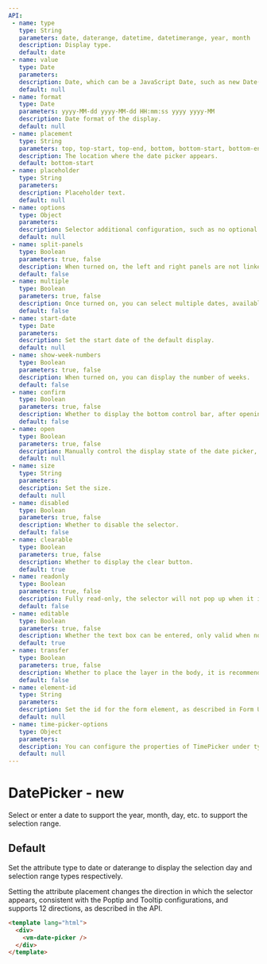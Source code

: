 ```yaml
---
API:
 - name: type
   type: String
   parameters: date, daterange, datetime, datetimerange, year, month
   description: Display type.
   default: date
 - name: value
   type: Date
   parameters:
   description: Date, which can be a JavaScript Date, such as new Date(), or a standard date format. Click on the right to view
   default: null
 - name: format
   type: Date
   parameters: yyyy-MM-dd yyyy-MM-dd HH:mm:ss yyyy yyyy-MM
   description: Date format of the display.
   default: null
 - name: placement
   type: String
   parameters: top, top-start, top-end, bottom, bottom-start, bottom-end, left, left-start, left-end, right, right-start, right-end
   description: The location where the date picker appears.
   default: bottom-start
 - name: placeholder
   type: String
   parameters:
   description: Placeholder text.
   default: null
 - name: options
   type: Object
   parameters:
   description: Selector additional configuration, such as no optional date and shortcut options, the specific items are shown in the table below.
   default: null
 - name: split-panels
   type: Boolean
   parameters: true, false
   description: When turned on, the left and right panels are not linked and are only available under daterange and datetimerange.
   default: false
 - name: multiple
   type: Boolean
   parameters: true, false
   description: Once turned on, you can select multiple dates, available only under date.
   default: false
 - name: start-date
   type: Date
   parameters:
   description: Set the start date of the default display.
   default: null
 - name: show-week-numbers
   type: Boolean
   parameters: true, false
   description: When turned on, you can display the number of weeks.
   default: false
 - name: confirm
   type: Boolean
   parameters: true, false
   description: Whether to display the bottom control bar, after opening, select the date, the selector will not be actively closed, and the user can confirm it before closing.
   default: false
 - name: open
   type: Boolean
   parameters: true, false
   description: Manually control the display state of the date picker, true for display and false for collapse. With this property, the selector does not actively close. It is recommended to use slot and confirm together with related events.
   default: null
 - name: size
   type: String
   parameters:
   description: Set the size.
   default: null
 - name: disabled
   type: Boolean
   parameters: true, false
   description: Whether to disable the selector.
   default: false
 - name: clearable
   type: Boolean
   parameters: true, false
   description: Whether to display the clear button.
   default: true
 - name: readonly
   type: Boolean
   parameters: true, false
   description: Fully read-only, the selector will not pop up when it is opened, it will only take effect if the open attribute is not set.
   default: false
 - name: editable
   type: Boolean
   parameters: true, false
   description: Whether the text box can be entered, only valid when no slot is used.
   default: true
 - name: transfer
   type: Boolean
   parameters: true, false
   description: Whether to place the layer in the body, it is recommended to add this property when used in Tabs, Table with fixed, it will not be affected by the parent style, so as to achieve better results.
   default: false
 - name: element-id
   type: String
   parameters:
   description: Set the id for the form element, as described in Form Usage.
   default: null
 - name: time-picker-options
   type: Object
   parameters:
   description: You can configure the properties of TimePicker under type datetime and datetimerange , such as the interval steps::time-picker-options="{steps [1, 10, 10]}"
   default: null
---
```


# DatePicker **- new**

<box header>

  Select or enter a date to support the year, month, day, etc. to support the selection range.

</box>

<box>

## Default

Set the attribute type to date or daterange to display the selection day and selection range types respectively.

Setting the attribute placement changes the direction in which the selector appears, consistent with the Poptip and Tooltip configurations, and supports 12 directions, as described in the API.

<vuecode md>
<div slot="demo">
  <Demos-DatePicker-Default />
</div>
<div slot="code">

```html
<template lang="html">
  <div>
    <vm-date-picker />
  </div>
</template>
```

</div>
</vuecode>
</box>
